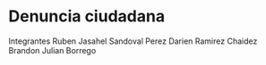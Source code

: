 # Denuncia ciudadana
Integrantes
Ruben Jasahel Sandoval Perez
Darien Ramirez Chaidez
Brandon Julian Borrego
